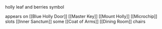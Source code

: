 holly leaf and berries symbol

appears on
[[Blue Holly Door]]
[[Master Key]]
[[Mount Holly]]
[[Microchip]] slots
[[Inner Sanctum]]
some [[Coat of Arms]]
[[Dining Room]] chairs


